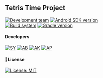 ## Tetris Time Project
[![Development team](https://img.shields.io/badge/Developed%20by-CuteCode-%23a32bd6)](https://github.com/CuteCode-tehnostrelka52-ru)
[![Android SDK version](https://img.shields.io/badge/Android%20SDK-v29-%236DB33F)]()
<br/>
[![Build system](https://img.shields.io/badge/Build%20System-Gradle-%2313a7cd)](https://gradle.org)
[![Gradle version](https://img.shields.io/badge/Gradle%20Version-v8.11.1-%236DB33F)](https://gradle.org)
#### Developers
[![SY](https://img.shields.io/badge/Sergei%20Yurov%20-%23b50707)](https://github.com/Serjik-Developer)
[![AB](https://img.shields.io/badge/Andrey%20Belyakov%20-%23b50707)](https://github.com/insidethehearts)
[![AK](https://img.shields.io/badge/Aleksandr%20Komarov%20-%23b50707)](https://github.com/KESHAIT)
[![AP](https://img.shields.io/badge/Artem%20Potapov%20-%23b50707)](https://github.com/Artem-tes)
#### 📜License
[![License: MIT](https://img.shields.io/badge/License-MIT-yellow.svg)](https://opensource.org/licenses/MIT)
